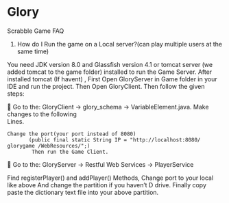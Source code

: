# Glory
Scrabble Game
FAQ
1.	How do I Run the game on a Local server?(can play multiple users at the same time)

You need JDK version 8.0 and Glassfish version 4.1 or tomcat server (we added tomcat to the game folder) installed to run the Game Server. 
After installed tomcat (If havent) , First Open GloryServer in Game folder in your IDE and run the project. Then Open GloryClient. Then follow the given steps: 



	Go to the:
	GloryClient -> glory_schema -> VariableElement.java. Make changes to the following   
        Lines.
	
	Change the port(your port instead of 8080)		
           (public final static String IP = "http://localhost:8080/ glorygame /WebResources/";)
            Then run the Game Client.  
            
            
            
	Go to the:
GloryServer -> Restful Web Services -> PlayerService

Find registerPlayer() and addPlayer() Methods, Change port to your local like above And change the partition if you haven’t D drive.
Finally copy paste the dictionary text file into your above partition.




